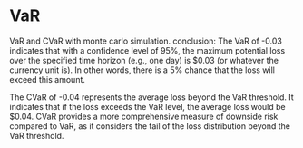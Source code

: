 # VaR
VaR and CVaR with monte carlo simulation.
conclusion:
The VaR of -0.03 indicates that with a confidence level of 95%, the maximum potential loss over the specified time horizon (e.g., one day) is $0.03 (or whatever the currency unit is). In other words, there is a 5% chance that the loss will exceed this amount.

The CVaR of -0.04 represents the average loss beyond the VaR threshold. It indicates that if the loss exceeds the VaR level, the average loss would be $0.04. CVaR provides a more comprehensive measure of downside risk compared to VaR, as it considers the tail of the loss distribution beyond the VaR threshold.

